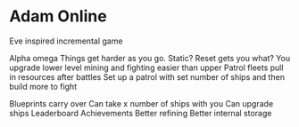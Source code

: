 # Adam Online
Eve inspired incremental game


Alpha omega
Things get harder as you go. 
Static?
Reset gets you what? 
You upgrade lower level mining and fighting easier than upper
Patrol fleets pull in resources after battles
Set up a patrol with set number of ships and then build more to fight

Blueprints carry over
Can take x number of ships with you
Can upgrade ships
Leaderboard
Achievements
Better refining
Better internal storage